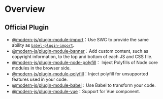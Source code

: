# Overview

## Official Plugin

* [@modern-js/plugin-module-import](./plugin-import.md)：Use SWC to provide the same ability as [`babel-plugin-import`](https://github.com/umijs/babel-plugin-import).
* [@modern-js/plugin-module-banner](./plugin-banner.md)：Add custom content, such as copyright information, to the top and bottom of each JS and CSS file.
* [@modern-js/plugin-module-node-polyfill](./plugin-node-polyfill.mdx)： Inject Polyfills of Node core modules in the browser side.
* [@modern-js/plugin-module-polyfill](./plugin-polyfill.md)：Inject polyfill for unsupported features used in your code.
* [@modern-js/plugin-module-babel](./plugin-babel.md)：Use Babel to transform your code.
* [@modern-js/plugin-module-vue](./plugin-vue.md)：Support for Vue component.
